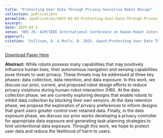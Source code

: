 ```yaml
---
title: "Protecting User Data Through Privacy-Sensitive Robot Design"
collection: publications
permalink: /publication/2025-03-03-Protecting-User-Data-Through-Privacy-Sensitive-Robot-Design
excerpt:
date: 2025-03-3
venue: 'HRI 25: ACM/IEEE International Conference on Human-Robot Interaction'
paperurl:
citation: 'Sullivan, D. & Mutlu, B. 2025. &quot;Protecting User Data Through Privacy-Sensitive Robot Design.&quot; <i>In Companion of the 2025 ACM/IEEE International Conference on Human-Robot Interaction (HRI 25)</i>. Association for Computing Machinery, New York, NY, USA.'
---
```


[Download Paper Here](https://dl.acm.org/doi/pdf/10.1145/3610977.3634937)

**Abstract:** While robots possess many capabilities that may positively influence human lives, their autonomous navigation and sensing capabilities pose threats to user privacy. These threats may be addressed at three key phases: data collection, data retention, and data exposure. In this work, we discuss our prior, current, and proposed robot design efforts to reduce privacy violations during human-robot interaction (HRI). At the data collection phase, we are currently exploring designs that enable robots to inhibit data collection by blocking their own sensors. At the data retention phase, we propose the exploration of privacy preferences to inform designs that grant users greater control over retained data. Finally, in the data exposure phase, we discuss our prior works developing a privacy controller for appropriate data exposure and generating task-planning strategies to limit unintentional data exposure. Through this work, we hope to protect user data and reduce the likelihood of harm to users.
